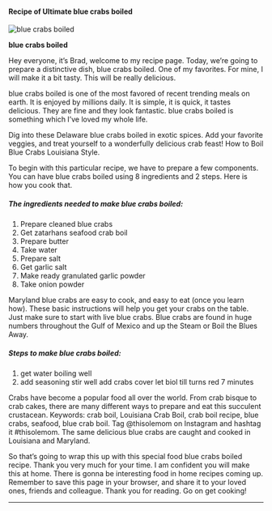             

#### Recipe of Ultimate blue crabs boiled

![blue crabs boiled](https://img-global.cpcdn.com/recipes/72590645/751x532cq70/blue-crabs-boiled-recipe-main-photo.jpg)

**blue crabs boiled**

Hey everyone, it’s Brad, welcome to my recipe page. Today, we’re going to prepare a distinctive dish, blue crabs boiled. One of my favorites. For mine, I will make it a bit tasty. This will be really delicious.

blue crabs boiled is one of the most favored of recent trending meals on earth. It is enjoyed by millions daily. It is simple, it is quick, it tastes delicious. They are fine and they look fantastic. blue crabs boiled is something which I’ve loved my whole life.

Dig into these Delaware blue crabs boiled in exotic spices. Add your favorite veggies, and treat yourself to a wonderfully delicious crab feast! How to Boil Blue Crabs Louisiana Style.

To begin with this particular recipe, we have to prepare a few components. You can have blue crabs boiled using 8 ingredients and 2 steps. Here is how you cook that.

##### The ingredients needed to make blue crabs boiled:

1.  Prepare cleaned blue crabs
2.  Get zatarhans seafood crab boil
3.  Prepare butter
4.  Take water
5.  Prepare salt
6.  Get garlic salt
7.  Make ready granulated garlic powder
8.  Take onion powder

Maryland blue crabs are easy to cook, and easy to eat (once you learn how). These basic instructions will help you get your crabs on the table. Just make sure to start with live blue crabs. Blue crabs are found in huge numbers throughout the Gulf of Mexico and up the Steam or Boil the Blues Away.

##### Steps to make blue crabs boiled:

1.  get water boiling well
2.  add seasoning stir well add crabs cover let biol till turns red 7 minutes

Crabs have become a popular food all over the world. From crab bisque to crab cakes, there are many different ways to prepare and eat this succulent crustacean. Keywords: crab boil, Louisiana Crab Boil, crab boil recipe, blue crabs, seafood, blue crab boil. Tag @thisolemom on Instagram and hashtag it #thisolemom. The same delicious blue crabs are caught and cooked in Louisiana and Maryland.

So that’s going to wrap this up with this special food blue crabs boiled recipe. Thank you very much for your time. I am confident you will make this at home. There is gonna be interesting food in home recipes coming up. Remember to save this page in your browser, and share it to your loved ones, friends and colleague. Thank you for reading. Go on get cooking!

* * *
